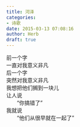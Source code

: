 ```yaml
---  
title: 河泽  
categories:  
- 诗歌  
date: 2015-03-13 07:08:16  
author: Herb  
draft: true
---  
```

前一个字  
一直对我意义非凡  
后一个字  
突然对我意义非凡  
我想把他们搁到一块儿  
让人说  
　　“你搞错了”  
我就说  
　　“他们从很早就在一起了”